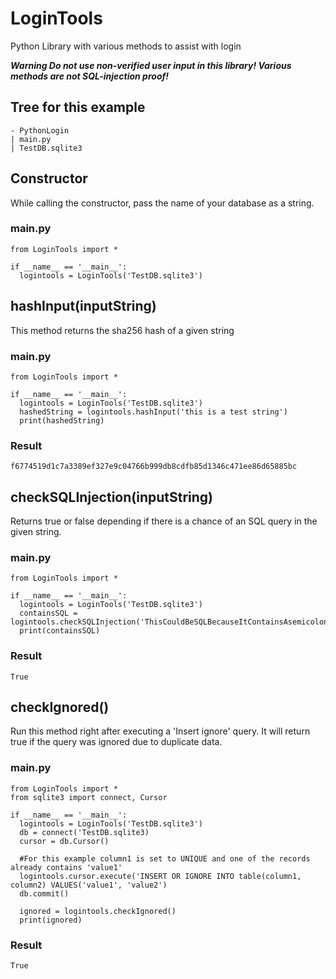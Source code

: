 # LoginTools
Python Library with various methods to assist with login


***Warning Do not use non-verified user input in this library! Various methods are not SQL-injection proof!***


## Tree for this example
```
- PythonLogin
| main.py
| TestDB.sqlite3
```
## Constructor
While calling the constructor, pass the name of your database as a string.
### main.py
```
from LoginTools import *

if __name__ == '__main__':
  logintools = LoginTools('TestDB.sqlite3')
```

## hashInput(inputString)
This method returns the sha256 hash of a given string
### main.py
```
from LoginTools import *

if __name__ == '__main__':
  logintools = LoginTools('TestDB.sqlite3')
  hashedString = logintools.hashInput('this is a test string')
  print(hashedString)
```
### Result
```
f6774519d1c7a3389ef327e9c04766b999db8cdfb85d1346c471ee86d65885bc
```

## checkSQLInjection(inputString)
Returns true or false depending if there is a chance of an SQL query in the given string.
### main.py
```
from LoginTools import *

if __name__ == '__main__':
  logintools = LoginTools('TestDB.sqlite3')
  containsSQL = logintools.checkSQLInjection('ThisCouldBeSQLBecauseItContainsAsemicolon;')
  print(containsSQL)
```
### Result
```
True
```

## checkIgnored()
Run this method right after executing a 'Insert ignore' query. It will return true if the query was ignored due to duplicate data.
### main.py
```
from LoginTools import *
from sqlite3 import connect, Cursor

if __name__ == '__main__':
  logintools = LoginTools('TestDB.sqlite3')
  db = connect('TestDB.sqlite3)
  cursor = db.Cursor()
  
  #For this example column1 is set to UNIQUE and one of the records already contains 'value1'
  logintools.cursor.execute('INSERT OR IGNORE INTO table(column1, column2) VALUES('value1', 'value2')
  db.commit()
  
  ignored = logintools.checkIgnored()
  print(ignored)
```
### Result
```
True
```
